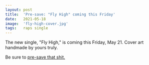 ```yaml
---
layout: post
title:  'Pre-save: "Fly High" coming this Friday'
date:   2021-05-18
image:  'fly-high-cover.jpg'
tags:   raps single 
---
```


The new single, "Fly High," is coming this Friday, May 21. Cover art handmade by yours truly. 

Be sure to [pre-save that shit.](https://distrokid.com/hyperfollow/dylanhand/fly-high)
